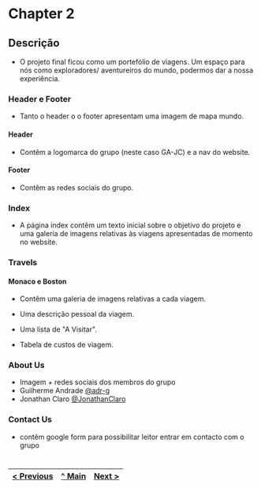 # Chapter 2
## Descrição

- O projeto final ficou como um portefólio de viagens. Um espaço para nós como exploradores/ aventureiros do mundo, podermos dar a nossa experiência.

### Header e Footer

- Tanto o header o o footer apresentam uma imagem de mapa mundo.

#### Header

- Contêm a logomarca do grupo (neste caso GA-JC) e a nav do website.

#### Footer

- Contêm as redes sociais do grupo.

### Index

- A página index contêm um texto inicial sobre o objetivo do projeto e uma galeria de imagens relativas às viagens apresentadas de momento no website.

### Travels

#### Monaco e Boston

- Contêm uma galeria de imagens relativas a cada viagem.

- Uma descrição pessoal da viagem.

- Uma lista de "A Visitar".

- Tabela de custos de viagem.

### About Us

- Imagem + redes sociais dos membros do grupo
- Guilherme Andrade [@adr-g](https://github.com/adr-g)
- Jonathan Claro [@JonathanClaro](https://github.com/JonathanClaro)

### Contact Us

- contêm google form para possibilitar leitor entrar em contacto com o grupo

#

| [< Previous](C1.md) | [^ Main](../README.md) | [Next >](C3.md) |
|:----------------------------------:|:----------------------------------:|:----------------------------------:|
